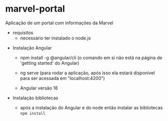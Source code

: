 # marvel-portal
Aplicação de um portal com informações da Marvel

- requisitos
    - necessário ter instalado o node.js

* Instalação Angular
    - npm install -g @angular/cli (o comando em si não está na página de 'getting started' do Angular)
    - ng serve (para rodar a aplicação, após isso ela estará disponível para ser acessada em "localhost:4200")

    - Angular versão 16

* Instalação bibliotecas
    - após a instalação do Angular e do node então instalar as bibliotecas
        `npm install`